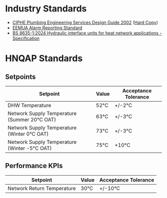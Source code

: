 # Industry Standards


* [CIPHE Plumbing Engineering Services Design Guide 2002](https://www.academia.edu/35376153/Plumbing_Engineering_Services_Design_Guide_IOP_2002_pdf) ([Hard Copy](https://www.ciphe.org.uk/members-and-shop/shop/design-guide/ciphe-plumbing-engineering-services-design-guide-hard-copy/))
* [EEMUA Alarm Reporting Standard](https://www.eemua.org/products/publications/digital/eemua-publication-191)
* [BS 8635-1:2024 Hydraulic interface units for heat network applications - Specification](https://knowledge.bsigroup.com/products/hydraulic-interface-units-for-heat-network-applications-specification?version=standard&tab=overview)


# HNQAP Standards

## Setpoints

| Setpoint | Value | Acceptance Tolerance |
| ------ | ------ | ------ |
| DHW Temperature | 52°C | +/-2°C  |
| Network Supply Temperature (Summer 20°C OAT) | 63°C | +/-3°C  |
| Network Supply Temperature (Winter 0°C OAT) | 73°C | +/-3°C  |
| Network Supply Temperature (Winter -5°C OAT) | 75°C | +10°C  |

## Performance KPIs

| Setpoint | Value | Acceptance Tolerance |
| ------ | ------ | ------ |
| Network Return Temperature | 30°C | +/-10°C  |
